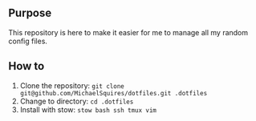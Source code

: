 ## Purpose
This repository is here to make it easier for me to manage all my random config files.

## How to

1. Clone the repository: `git clone git@github.com/MichaelSquires/dotfiles.git .dotfiles`
1. Change to directory: `cd .dotfiles`
1. Install with stow: `stow bash ssh tmux vim`
